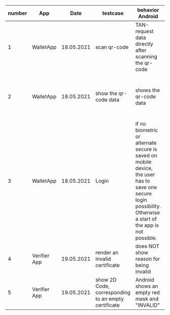 |number|App|Date|testcase|behavior Android|behavior IOS|comments|
|---|---|---|---|---|---|---|
|1|WalletApp|18.05.2021|scan qr-code|TAN-request data directly after scanning the qr-code|TAN-request after pushing save-button|---|
|2|WalletApp|18.05.2021|show the qr-code data|shows the qr-code data| shows the qr-code data and Unique Certificate Identifier and expiration date|---|
|3|WalletApp|18.05.2021|Login|if no biometric or alternate secure is saved on mobile device, the user has to save one secure login possibility. Otherwise a start of the app is not possible.| the app starts without Login directly if no biometric or alternate secure is saved on mobile device|---|
|4|Verifier App|19.05.2021|render an invalid certificate|does NOT show reason for being invalid| shows the reason for being invalid|---|
|5|Verifier App|19.05.2021|show 2D Code, corresponding to an empty certificate| Android shows an empty red mask and "INVALID"|iOS does not scan/process the 2D Code at all |---|

